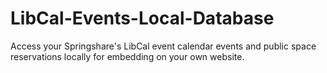 # LibCal-Events-Local-Database
Access your Springshare's LibCal event calendar events and public space reservations locally for embedding on your own website.
